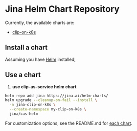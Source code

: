 # Jina Helm Chart Repository

Currently, the available charts are:

- [clip-on-k8s](./charts/clip-on-k8s/README.md)

## Install a chart

Assuming you have [Helm](https://helm.sh/) installed,

## Use a chart

1. **use clip-as-service helm chart**

```sh
helm repo add jina https://jina.ai/helm-charts/
helm upgrade --cleanup-on-fail --install \
  -n jina-clip-on-k8s \
  --create-namespace my-clip-on-k8s \
  jina/cas-helm
```

For customization options, see the README.md for [each chart](./charts/).